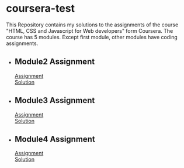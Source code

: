 # coursera-test
This Repository contains my solutions to the assignments of the course "HTML, CSS and Javascript for Web developers" form Coursera. 
The course has 5 modules. Except first module, other modules have coding assignments.

<ul>
  <li>
    <h2>Module2 Assignment</h2>
    <div><a href = "https://github.com/jhu-ep-coursera/fullstack-course4/blob/master/assignments/assignment2/Assignment-2.md" target = "_blank">Assignment</a></div>
    <div><a href = "https://akhildasari301.github.io/coursera-test/module2_solution/index.html" target = "_blank">Solution</a></div>
  </li>
  <li>
    <h2>Module3 Assignment</h2>
    <div><a href = "https://github.com/jhu-ep-coursera/fullstack-course4/blob/master/assignments/assignment3/Assignment-3.md" target = "_blank">Assignment</a></div>
    <div><a href = "https://akhildasari301.github.io/coursera-test/module3_solution/index.html" target = "_blank">Solution</a></div>
  </li>
  <li>
    <h2>Module4 Assignment</h2>
    <div><a href = "https://github.com/jhu-ep-coursera/fullstack-course4/blob/master/assignments/assignment4/Assignment-4.md" target = "_blank">Assignment</a></div>
    <div><a href = "https://akhildasari301.github.io/coursera-test/module4_solution/harder/index.html" target = "_blank">Solution</a></div>
  </li>
  
</ul>


